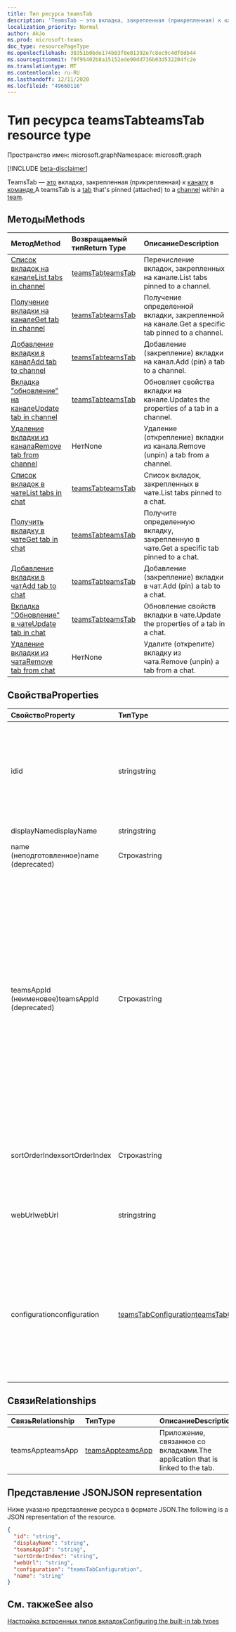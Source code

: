 ```yaml
---
title: Тип ресурса teamsTab
description: 'TeamsTab — это вкладка, закрепленная (прикрепленная) к каналу в команде. '
localization_priority: Normal
author: AkJo
ms.prod: microsoft-teams
doc_type: resourcePageType
ms.openlocfilehash: 38351b0bde174b03f0e01392e7c8ec9c4df0db44
ms.sourcegitcommit: f9f95402b8a15152ede90dd736b03d532204fc2e
ms.translationtype: MT
ms.contentlocale: ru-RU
ms.lasthandoff: 12/11/2020
ms.locfileid: "49660116"
---
```

# <a name="teamstab-resource-type"></a><span data-ttu-id="6e622-103">Тип ресурса teamsTab</span><span class="sxs-lookup"><span data-stu-id="6e622-103">teamsTab resource type</span></span>

<span data-ttu-id="6e622-104">Пространство имен: microsoft.graph</span><span class="sxs-lookup"><span data-stu-id="6e622-104">Namespace: microsoft.graph</span></span>

[!INCLUDE [beta-disclaimer](../../includes/beta-disclaimer.md)]

<span data-ttu-id="6e622-105">TeamsTab — [это](../resources/teamstab.md) вкладка, закрепленная (прикрепленная) к [каналу](channel.md) в [команде.](team.md)</span><span class="sxs-lookup"><span data-stu-id="6e622-105">A teamsTab is a [tab](../resources/teamstab.md) that's pinned (attached) to a [channel](channel.md) within a [team](team.md).</span></span> 

## <a name="methods"></a><span data-ttu-id="6e622-106">Методы</span><span class="sxs-lookup"><span data-stu-id="6e622-106">Methods</span></span>

| <span data-ttu-id="6e622-107">Метод</span><span class="sxs-lookup"><span data-stu-id="6e622-107">Method</span></span>       | <span data-ttu-id="6e622-108">Возвращаемый тип</span><span class="sxs-lookup"><span data-stu-id="6e622-108">Return Type</span></span>  |<span data-ttu-id="6e622-109">Описание</span><span class="sxs-lookup"><span data-stu-id="6e622-109">Description</span></span>|
|:---------------|:--------|:----------|
|[<span data-ttu-id="6e622-110">Список вкладок на канале</span><span class="sxs-lookup"><span data-stu-id="6e622-110">List tabs in channel</span></span>](../api/channel-list-tabs.md) | [<span data-ttu-id="6e622-111">teamsTab</span><span class="sxs-lookup"><span data-stu-id="6e622-111">teamsTab</span></span>](teamstab.md) | <span data-ttu-id="6e622-112">Перечисление вкладок, закрепленных на канале.</span><span class="sxs-lookup"><span data-stu-id="6e622-112">List tabs pinned to a channel.</span></span>|
|[<span data-ttu-id="6e622-113">Получение вкладки на канале</span><span class="sxs-lookup"><span data-stu-id="6e622-113">Get tab in channel</span></span>](../api/channel-get-tabs.md) | [<span data-ttu-id="6e622-114">teamsTab</span><span class="sxs-lookup"><span data-stu-id="6e622-114">teamsTab</span></span>](teamstab.md) | <span data-ttu-id="6e622-115">Получение определенной вкладки, закрепленной на канале.</span><span class="sxs-lookup"><span data-stu-id="6e622-115">Get a specific tab pinned to a channel.</span></span>|
|[<span data-ttu-id="6e622-116">Добавление вкладки в канал</span><span class="sxs-lookup"><span data-stu-id="6e622-116">Add tab to channel</span></span>](../api/channel-post-tabs.md) | [<span data-ttu-id="6e622-117">teamsTab</span><span class="sxs-lookup"><span data-stu-id="6e622-117">teamsTab</span></span>](teamstab.md) | <span data-ttu-id="6e622-118">Добавление (закрепление) вкладки на канал.</span><span class="sxs-lookup"><span data-stu-id="6e622-118">Add (pin) a tab to a channel.</span></span>|
|[<span data-ttu-id="6e622-119">Вкладка "обновление" на канале</span><span class="sxs-lookup"><span data-stu-id="6e622-119">Update tab in channel</span></span>](../api/channel-patch-tabs.md) | [<span data-ttu-id="6e622-120">teamsTab</span><span class="sxs-lookup"><span data-stu-id="6e622-120">teamsTab</span></span>](teamstab.md) | <span data-ttu-id="6e622-121">Обновляет свойства вкладки на канале.</span><span class="sxs-lookup"><span data-stu-id="6e622-121">Updates the properties of a tab in a channel.</span></span>|
|[<span data-ttu-id="6e622-122">Удаление вкладки из канала</span><span class="sxs-lookup"><span data-stu-id="6e622-122">Remove tab from channel</span></span>](../api/channel-delete-tabs.md) | <span data-ttu-id="6e622-123">Нет</span><span class="sxs-lookup"><span data-stu-id="6e622-123">None</span></span> | <span data-ttu-id="6e622-124">Удаление (открепление) вкладки из канала.</span><span class="sxs-lookup"><span data-stu-id="6e622-124">Remove (unpin) a tab from a channel.</span></span>|
|[<span data-ttu-id="6e622-125">Список вкладок в чате</span><span class="sxs-lookup"><span data-stu-id="6e622-125">List tabs in chat</span></span>](../api/chat-list-tabs.md) | [<span data-ttu-id="6e622-126">teamsTab</span><span class="sxs-lookup"><span data-stu-id="6e622-126">teamsTab</span></span>](teamstab.md) | <span data-ttu-id="6e622-127">Список вкладок, закрепленных в чате.</span><span class="sxs-lookup"><span data-stu-id="6e622-127">List tabs pinned to a chat.</span></span>|
|[<span data-ttu-id="6e622-128">Получить вкладку в чате</span><span class="sxs-lookup"><span data-stu-id="6e622-128">Get tab in chat</span></span>](../api/chat-get-tabs.md) | [<span data-ttu-id="6e622-129">teamsTab</span><span class="sxs-lookup"><span data-stu-id="6e622-129">teamsTab</span></span>](teamstab.md) | <span data-ttu-id="6e622-130">Получите определенную вкладку, закрепленную в чате.</span><span class="sxs-lookup"><span data-stu-id="6e622-130">Get a specific tab pinned to a chat.</span></span>|
|[<span data-ttu-id="6e622-131">Добавление вкладки в чат</span><span class="sxs-lookup"><span data-stu-id="6e622-131">Add tab to chat</span></span>](../api/chat-post-tabs.md) | [<span data-ttu-id="6e622-132">teamsTab</span><span class="sxs-lookup"><span data-stu-id="6e622-132">teamsTab</span></span>](teamstab.md) | <span data-ttu-id="6e622-133">Добавление (закрепление) вкладки в чат.</span><span class="sxs-lookup"><span data-stu-id="6e622-133">Add (pin) a tab to a chat.</span></span>|
|[<span data-ttu-id="6e622-134">Вкладка "Обновление" в чате</span><span class="sxs-lookup"><span data-stu-id="6e622-134">Update tab in chat</span></span>](../api/chat-patch-tabs.md) | [<span data-ttu-id="6e622-135">teamsTab</span><span class="sxs-lookup"><span data-stu-id="6e622-135">teamsTab</span></span>](teamstab.md) | <span data-ttu-id="6e622-136">Обновление свойств вкладки в чате.</span><span class="sxs-lookup"><span data-stu-id="6e622-136">Update the properties of a tab in a chat.</span></span>|
|[<span data-ttu-id="6e622-137">Удаление вкладки из чата</span><span class="sxs-lookup"><span data-stu-id="6e622-137">Remove tab from chat</span></span>](../api/chat-delete-tabs.md) | <span data-ttu-id="6e622-138">Нет</span><span class="sxs-lookup"><span data-stu-id="6e622-138">None</span></span> | <span data-ttu-id="6e622-139">Удалите (открепите) вкладку из чата.</span><span class="sxs-lookup"><span data-stu-id="6e622-139">Remove (unpin) a tab from a chat.</span></span>|



## <a name="properties"></a><span data-ttu-id="6e622-140">Свойства</span><span class="sxs-lookup"><span data-stu-id="6e622-140">Properties</span></span>

|<span data-ttu-id="6e622-141">Свойство</span><span class="sxs-lookup"><span data-stu-id="6e622-141">Property</span></span>|<span data-ttu-id="6e622-142">Тип</span><span class="sxs-lookup"><span data-stu-id="6e622-142">Type</span></span>|<span data-ttu-id="6e622-143">Описание</span><span class="sxs-lookup"><span data-stu-id="6e622-143">Description</span></span>|
|:---------------|:--------|:----------|
|  <span data-ttu-id="6e622-144">id</span><span class="sxs-lookup"><span data-stu-id="6e622-144">id</span></span>              |   <span data-ttu-id="6e622-145">string</span><span class="sxs-lookup"><span data-stu-id="6e622-145">string</span></span>                  |  <span data-ttu-id="6e622-146">Идентификатор, однозначно определяя определенный экземпляр вкладки канала. Только для чтения.</span><span class="sxs-lookup"><span data-stu-id="6e622-146">Identifier that uniquely identifies a specific instance of a channel tab. Read only.</span></span>     |
|  <span data-ttu-id="6e622-147">displayName</span><span class="sxs-lookup"><span data-stu-id="6e622-147">displayName</span></span>            |   <span data-ttu-id="6e622-148">string</span><span class="sxs-lookup"><span data-stu-id="6e622-148">string</span></span>                  |  <span data-ttu-id="6e622-149">Имя вкладки.</span><span class="sxs-lookup"><span data-stu-id="6e622-149">Name of the tab.</span></span>     |
|  <span data-ttu-id="6e622-150">name (неподготовленное)</span><span class="sxs-lookup"><span data-stu-id="6e622-150">name (deprecated)</span></span>      |   <span data-ttu-id="6e622-151">Строка</span><span class="sxs-lookup"><span data-stu-id="6e622-151">string</span></span>                  |  <span data-ttu-id="6e622-152">Имя вкладки.</span><span class="sxs-lookup"><span data-stu-id="6e622-152">Name of the tab.</span></span>     |
|  <span data-ttu-id="6e622-153">teamsAppId (неименовее)</span><span class="sxs-lookup"><span data-stu-id="6e622-153">teamsAppId (deprecated)</span></span>|   <span data-ttu-id="6e622-154">Строка</span><span class="sxs-lookup"><span data-stu-id="6e622-154">string</span></span>             |  <span data-ttu-id="6e622-155">Идентификатор определения приложения для вкладки. Это значение нельзя изменить после создания вкладки.</span><span class="sxs-lookup"><span data-stu-id="6e622-155">App definition identifier of the tab. This value cannot be changed after tab creation.</span></span> <span data-ttu-id="6e622-156">Так как это свойство является неподготовленным, мы рекомендуем развернуть **teamsApp,** чтобы получить приложение, связанное с вкладкой.</span><span class="sxs-lookup"><span data-stu-id="6e622-156">Because this property is deprecated, we recommend expanding **teamsApp** to retrieve the application that is linked to the tab.</span></span> |
|  <span data-ttu-id="6e622-157">sortOrderIndex</span><span class="sxs-lookup"><span data-stu-id="6e622-157">sortOrderIndex</span></span>  |   <span data-ttu-id="6e622-158">Строка</span><span class="sxs-lookup"><span data-stu-id="6e622-158">string</span></span>                  |  <span data-ttu-id="6e622-159">Индекс порядка, используемого для сортировки вкладок.</span><span class="sxs-lookup"><span data-stu-id="6e622-159">Index of the order used for sorting tabs.</span></span>     |
|  <span data-ttu-id="6e622-160">webUrl</span><span class="sxs-lookup"><span data-stu-id="6e622-160">webUrl</span></span>          |   <span data-ttu-id="6e622-161">string</span><span class="sxs-lookup"><span data-stu-id="6e622-161">string</span></span>                  |  <span data-ttu-id="6e622-162">URL-адрес глубокой ссылки для экземпляра вкладки.</span><span class="sxs-lookup"><span data-stu-id="6e622-162">Deep link URL of the tab instance.</span></span> <span data-ttu-id="6e622-163">Только для чтения.</span><span class="sxs-lookup"><span data-stu-id="6e622-163">Read only.</span></span>     |
|  <span data-ttu-id="6e622-164">configuration</span><span class="sxs-lookup"><span data-stu-id="6e622-164">configuration</span></span>        |   [<span data-ttu-id="6e622-165">teamsTabConfiguration</span><span class="sxs-lookup"><span data-stu-id="6e622-165">teamsTabConfiguration</span></span>](teamstabconfiguration.md) |  <span data-ttu-id="6e622-166">Контейнер для настраиваемой настройки, примененной к вкладке. Вкладка считается настроенной только после настройки этого свойства.</span><span class="sxs-lookup"><span data-stu-id="6e622-166">Container for custom settings applied to a tab. The tab is considered configured only once this property is set.</span></span>     |

## <a name="relationships"></a><span data-ttu-id="6e622-167">Связи</span><span class="sxs-lookup"><span data-stu-id="6e622-167">Relationships</span></span>

| <span data-ttu-id="6e622-168">Связь</span><span class="sxs-lookup"><span data-stu-id="6e622-168">Relationship</span></span> | <span data-ttu-id="6e622-169">Тип</span><span class="sxs-lookup"><span data-stu-id="6e622-169">Type</span></span>   | <span data-ttu-id="6e622-170">Описание</span><span class="sxs-lookup"><span data-stu-id="6e622-170">Description</span></span> |
|:---------------|:--------|:----------|
|<span data-ttu-id="6e622-171">teamsApp</span><span class="sxs-lookup"><span data-stu-id="6e622-171">teamsApp</span></span>|[<span data-ttu-id="6e622-172">teamsApp</span><span class="sxs-lookup"><span data-stu-id="6e622-172">teamsApp</span></span>](teamsapp.md) | <span data-ttu-id="6e622-173">Приложение, связанное со вкладками.</span><span class="sxs-lookup"><span data-stu-id="6e622-173">The application that is linked to the tab.</span></span> |

## <a name="json-representation"></a><span data-ttu-id="6e622-174">Представление JSON</span><span class="sxs-lookup"><span data-stu-id="6e622-174">JSON representation</span></span>

<span data-ttu-id="6e622-175">Ниже указано представление ресурса в формате JSON.</span><span class="sxs-lookup"><span data-stu-id="6e622-175">The following is a JSON representation of the resource.</span></span>


<!-- {
  "blockType": "resource",
  "baseType": "microsoft.graph.entity",
  "@odata.type": "microsoft.graph.teamsTab"
}-->

```json
{
  "id": "string",
  "displayName": "string",
  "teamsAppId": "string",
  "sortOrderIndex": "string",
  "webUrl": "string",
  "configuration": "teamsTabConfiguration",
  "name": "string"
}
```

<!-- uuid: 8fcb5dbc-d5aa-4681-8e31-b001d5168d79
2015-10-25 14:57:30 UTC -->
<!--
{
  "type": "#page.annotation",
  "description": "teamsTab resource",
  "keywords": "",
  "section": "documentation",
  "tocPath": "",
  "suppressions": []
}
-->

## <a name="see-also"></a><span data-ttu-id="6e622-176">См. также</span><span class="sxs-lookup"><span data-stu-id="6e622-176">See also</span></span>

[<span data-ttu-id="6e622-177">Настройка встроенных типов вкладок</span><span class="sxs-lookup"><span data-stu-id="6e622-177">Configuring the built-in tab types</span></span>](/graph/teams-configuring-builtin-tabs)


